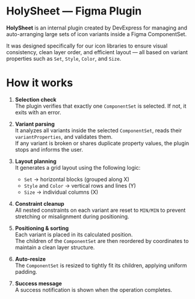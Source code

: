 # HolySheet — Figma Plugin

**HolySheet** is an internal plugin created by DevExpress for managing and auto-arranging large sets of icon variants inside a Figma ComponentSet.

It was designed specifically for our icon libraries to ensure visual consistency, clean layer order, and efficient layout — all based on variant properties such as `Set`, `Style`, `Color`, and `Size`.

# How it works

1. **Selection check**  
   The plugin verifies that exactly one `ComponentSet` is selected. If not, it exits with an error.

2. **Variant parsing**  
   It analyzes all variants inside the selected `ComponentSet`, reads their `variantProperties`, and validates them.  
   If any variant is broken or shares duplicate property values, the plugin stops and informs the user.

3. **Layout planning**  
   It generates a grid layout using the following logic:
   - `Set` → horizontal blocks (grouped along X)
   - `Style` and `Color` → vertical rows and lines (Y)
   - `Size` → individual columns (X)

4. **Constraint cleanup**  
   All nested constraints on each variant are reset to `MIN/MIN` to prevent stretching or misalignment during positioning.

5. **Positioning & sorting**  
   Each variant is placed in its calculated position.  
   The children of the `ComponentSet` are then reordered by coordinates to maintain a clean layer structure.

6. **Auto-resize**  
   The `ComponentSet` is resized to tightly fit its children, applying uniform padding.

7. **Success message**  
   A success notification is shown when the operation completes.
